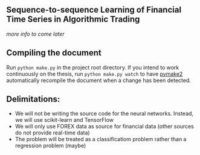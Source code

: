 ## Sequence-to-sequence Learning of Financial Time Series in Algorithmic Trading

*more info to come later*

## Compiling the document

Run `python make.py` in the project root directory. If you intend to work continuously on the thesis, run `python make.py watch` to have [pymake2](https://github.com/philiparvidsson/pymake2) automatically recompile the document when a change has been detected.

## Delimitations:
- We will not be writing the source code for the neural networks. Instead, we will use scikit-learn and TensorFlow
- We will only use FOREX data as source for financial data (other sources do not provide real-time data)
- The problem will be treated as a classificatiom problem rather than a regression problem (maybe)
